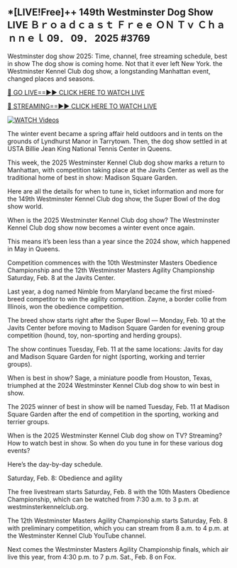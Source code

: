 ## *[LIVE!Free]++ 149th Westminster Dog Show LIVE Ｂｒｏａｄｃａｓｔ Ｆｒｅｅ ＯＮ Ｔｖ Ｃｈａｎｎｅｌ 09． 09． 2025 #3769

Westminster dog show 2025: Time, channel, free streaming schedule, best in show The dog show is coming home. Not that it ever left New York. the Westminster Kennel Club dog show, a longstanding Manhattan event, changed places and seasons.

[🔴 GO LIVE==►► CLICK HERE TO WATCH LIVE](https://film-fiesta-online.blogspot.com/2025/02/dog-show.html)

[🔴 STREAMING==►► CLICK HERE TO WATCH LIVE](https://film-fiesta-online.blogspot.com/2025/02/dog-show.html)

[![WATCH Videos](https://i.imgur.com/dJHk4Zq.gif)](https://film-fiesta-online.blogspot.com/2025/02/dog-show.html)


The winter event became a spring affair held outdoors and in tents on the grounds of Lyndhurst Manor in Tarrytown. Then, the dog show settled in at USTA Billie Jean King National Tennis Center in Queens.

This week, the 2025 Westminster Kennel Club dog show marks a return to Manhattan, with competition taking place at the Javits Center as well as the traditional home of best in show: Madison Square Garden.

Here are all the details for when to tune in, ticket information and more for the 149th Westminster Kennel Club dog show, the Super Bowl of the dog show world.

When is the 2025 Westminster Kennel Club dog show? The Westminster Kennel Club dog show now becomes a winter event once again.

This means it’s been less than a year since the 2024 show, which happened in May in Queens.

Competition commences with the 10th Westminster Masters Obedience Championship and the 12th Westminster Masters Agility Championship Saturday, Feb. 8 at the Javits Center.

Last year, a dog named Nimble from Maryland became the first mixed-breed competitor to win the agility competition. Zayne, a border collie from Illinois, won the obedience competition.

The breed show starts right after the Super Bowl — Monday, Feb. 10 at the Javits Center before moving to Madison Square Garden for evening group competition (hound, toy, non-sporting and herding groups).

The show continues Tuesday, Feb. 11 at the same locations: Javits for day and Madison Square Garden for night (sporting, working and terrier groups).

When is best in show? Sage, a miniature poodle from Houston, Texas, triumphed at the 2024 Westminster Kennel Club dog show to win best in show.

The 2025 winner of best in show will be named Tuesday, Feb. 11 at Madison Square Garden after the end of competition in the sporting, working and terrier groups.

When is the 2025 Westminster Kennel Club dog show on TV? Streaming? How to watch best in show. So when do you tune in for these various dog events?

Here’s the day-by-day schedule.

Saturday, Feb. 8: Obedience and agility

The free livestream starts Saturday, Feb. 8 with the 10th Masters Obedience Championship, which can be watched from 7:30 a.m. to 3 p.m. at westminsterkennelclub.org.

The 12th Westminster Masters Agility Championship starts Saturday, Feb. 8 with preliminary competition, which you can stream from 8 a.m. to 4 p.m. at the Westminster Kennel Club YouTube channel.

Next comes the Westminster Masters Agility Championship finals, which air live this year, from 4:30 p.m. to 7 p.m. Sat., Feb. 8 on Fox.